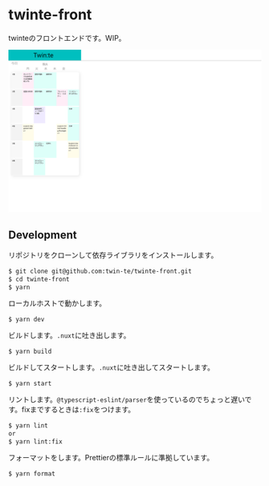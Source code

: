 # twinte-front

twinteのフロントエンドです。WIP。

![shintyoku](img/shintyoku.png)

## Development

リポジトリをクローンして依存ライブラリをインストールします。

```
$ git clone git@github.com:twin-te/twinte-front.git
$ cd twinte-front
$ yarn
```

ローカルホストで動かします。

```
$ yarn dev
```

ビルドします。`.nuxt`に吐き出します。

```
$ yarn build
```

ビルドしてスタートします。`.nuxt`に吐き出してスタートします。

```
$ yarn start
```

リントします。`@typescript-eslint/parser`を使っているのでちょっと遅いです。fixまでするときは`:fix`をつけます。

```
$ yarn lint
or
$ yarn lint:fix
```

フォーマットをします。Prettierの標準ルールに準拠しています。

```
$ yarn format
```

